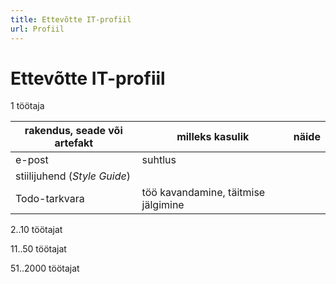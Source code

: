 ```yaml
---
title: Ettevõtte IT-profiil
url: Profiil
---
```


# Ettevõtte IT-profiil

1 töötaja

| rakendus, seade või artefakt | milleks kasulik | näide |
|------------------------------|-----------------|-------|
| e-post                       | suhtlus         | 
| stiilijuhend (_Style Guide_) | |
| Todo-tarkvara | töö kavandamine, täitmise jälgimine | |

2..10 töötajat

11..50 töötajat

51..2000 töötajat


